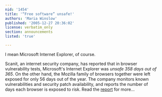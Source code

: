```yaml
---
nid: '1454'
title: '“Free software” unsafe!'
authors: 'Maria Winslow'
published: '2005-12-27 20:36:02'
license: verbatim_only
section: announcements
listed: 'true'

---
```

I mean Microsoft Internet Explorer, of course. 

Scanit, an internet security company, has reported that in browser vulnerability tests, Microsoft's Internet Explorer was _unsafe 358 days out of 365_. On the other hand, the Mozilla family of browsers together were left exposed for only 56 days out of the year. The company monitors known vulnerabilities and security patch availability, and reports the number of days each browser is exposed to risk. Read the [report](http://bcheck.scanit.be/bcheck/page.php?name=STATS2004) for more...

